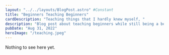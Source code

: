```yaml
---
layout: "../../layouts/BlogPost.astro" #Constant
title: "Beginners Teaching Beginners"
cardDescription: "Teaching things that I hardly knew myself, "
description: "Blog post about teaching beginners while still being a beginner, and the advantage it gave me."
pubDate: "Aug 31, 2022"
heroImage: "/teaching.jpeg"
---
```


Nothing to see here yet.